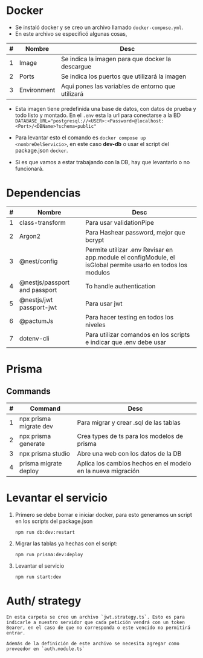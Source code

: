# Docker

* Se instaló docker y se creo un archivo llamado `docker-compose.yml`. 
* En este archivo se especificó algunas cosas,

|  # 	|  Nombre 	| Desc  	|
|---	|---	|---	|
|  1 	| Image  	| Se indica la imagen para que docker la descargue  	|
|  2 	| Ports  	| Se indica los puertos que utilizará la imagen  	|
|  3 	| Environment  	| Aqui pones las variables de entorno que utilizará  	|

* Esta imagen tiene predefinida una base de datos, con datos de prueba y todo listo y montado. En el `.env` esta la url para conectarse a la BD
`DATABASE_URL="postgresql://<USER>:<Password>@localhost:<Port>/<DBName>?schema=public"`

* Para levantar esto el comando es `docker compose up <nombreDelServicio>`, en este caso **dev-db** o usar el script del package.json `docker`. 

* Si es que vamos a estar trabajando con la DB, hay que levantarlo o no funcionará.



# Dependencias

|  # 	|  Nombre 	| Desc  	|
|---	|---	|---	|
|  1 	| class-transform  	| Para usar validationPipe  	|
|  2 	| Argon2  	| Para Hashear password, mejor que bcrypt  	|
|  3 	| @nest/config  	| Permite utilizar .env Revisar en app.module el configModule, el isGlobal permite usarlo en todos los modulos  	|
|  4 	| @nestjs/passport and  passport  	| To handle authentication
|  5 	| @nestjs/jwt passport-jwt  	| Para usar jwt
|  6 	| @pactumJs  	| Para hacer testing en todos los niveles
|  7 	| dotenv-cli  	| Para utilizar comandos en los scripts e indicar que .env debe usar




# Prisma

## Commands
|  # 	|  Command 	| Desc  	|
|---	|---	|---	|
|  1 	| npx prisma migrate dev  	| Para migrar y crear .sql de las tablas  	|
|  2 	| npx prisma generate  	| Crea types de ts para los modelos de prisma 	|
|  3 	| npx prisma studio  	| Abre una web con los datos de la DB 	|
|  4 	| prisma migrate deploy 	| Aplica los cambios hechos en el modelo en la nueva migración 	|


# Levantar el servicio

1. Primero se debe borrar e iniciar docker, para esto generamos un script en los scripts del package.json

    `npm run db:dev:restart`

2. Migrar las tablas ya hechas con el script:

    `npm run prisma:dev:deploy`

3. Levantar el servicio

    `npm run start:dev`

# Auth/ strategy

    En esta carpeta se creo un archivo `jwt.strategy.ts`. Esto es para indicarle a nuestro servidor que cada petición vendrá con un token Bearer, en el caso de que no corresponda o este vencido no permitirá entrar.

    Además de la definición de este archivo se necesita agregar como proveedor en `auth.module.ts`